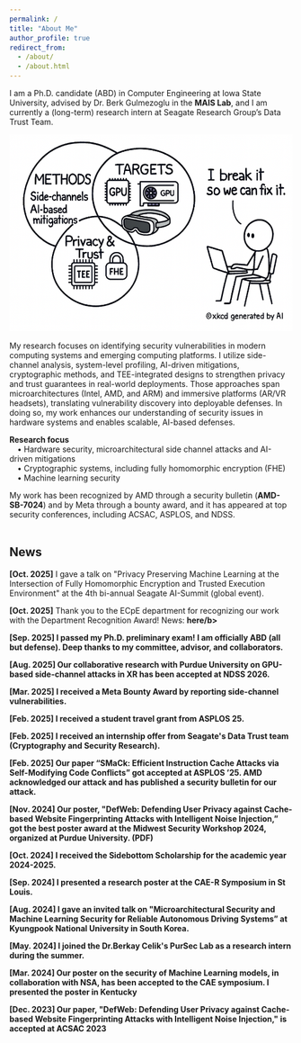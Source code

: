 ```yaml
---
permalink: /
title: "About Me"
author_profile: true
redirect_from: 
  - /about/
  - /about.html
---
```


I am a Ph.D. candidate (ABD) in Computer Engineering at Iowa State University, advised by Dr. Berk Gulmezoglu in the  <a href="https://www.ece.iastate.edu/bgulmez/" style="text-decoration: none;"><b>MAIS Lab</b></a>, and I am currently a (long-term) research intern at Seagate Research Group’s Data Trust Team.<br/>

<div style="text-align:center;">
  <img src="../images/Intro/IntroImage_v3.png"
       alt="My Research Focus"
       width="550" height="350"
       style="display:inline-block;">
</div>

My research focuses on identifying security vulnerabilities in modern computing systems and emerging computing platforms. I utilize side-channel analysis, system-level profiling, AI-driven mitigations, cryptographic methods, and TEE-integrated designs to strengthen privacy and trust guarantees in real-world deployments. Those approaches span microarchitectures (Intel, AMD, and ARM) and immersive platforms (AR/VR headsets), translating vulnerability discovery into deployable defenses. In doing so, my work enhances our understanding of security issues in hardware systems and enables scalable, AI-based defenses. <br/>

**Research focus**
<br/> &emsp;• Hardware security, microarchitectural side channel attacks and AI-driven mitigations
<br/> &emsp;• Cryptographic systems, including fully homomorphic encryption (FHE)
<br/> &emsp;• Machine learning security

My work has been recognized by AMD through a security bulletin (<a href="https://www.amd.com/en/resources/product-security/bulletin/amd-sb-7024.html" style="text-decoration: none;"><b>AMD-SB-7024</b></a>) and by Meta through a bounty award, and it has appeared at top security conferences, including ACSAC, ASPLOS, and NDSS.<br/><br/>

<!--
<div style="text-align:center;">
  <img src="../images/Intro/IntroImage_v3.png"
       alt="My Research Focus"
       width="550" height="350"
       style="display:inline-block;">
</div>

<!--
I leverage cutting-edge AI and system-level techniques to design scalable security defenses that protect user privacy and strengthen trustworthy hardware systems.

<!--
Prior to joining Iowa State, I worked as an Assistant Manager in the ICT Infrastructure Strategy and Planning Team at South Korea’s South Korea’s National Information Society Agency (<a href="https://eng.nia.or.kr/site/nia_eng/main.do" style="text-decoration: none;"><b>NIA</b></a>).
-->

<!-- News
======
-->

News
------
**[Oct. 2025]** I gave a talk on "Privacy Preserving Machine Learning at the Intersection of Fully Homomorphic Encryption and Trusted Execution Environment" at the 4th bi-annual Seagate AI-Summit (global event). <br/>

**[Oct. 2025]** Thank you to the ECpE department for recognizing our work with the Department Recognition Award! News: <a href="https://news.engineering.iastate.edu/2025/09/30/seonghun-son-advancing-hardware-and-systems-security/" style="text-decoration: none;"><b>here/b></a> <br/>

**[Sep. 2025]** I passed my Ph.D. preliminary exam! I am officially ABD (all but defense). Deep thanks to my committee, advisor, and collaborators. <br/>

**[Aug. 2025]** Our collaborative research with Purdue University on GPU-based side-channel attacks in XR has been accepted at NDSS 2026. <br/>

**[Mar. 2025]** I received a Meta Bounty Award by reporting side-channel vulnerabilities.<br/>

**[Feb. 2025]** I received a student travel grant from ASPLOS 25.<br/>

**[Feb. 2025]** I received an internship offer from Seagate's Data Trust team (Cryptography and Security Research). <br/>

**[Feb. 2025]** Our paper “SMaCk: Efficient Instruction Cache Attacks via Self-Modifying Code Conflicts” got accepted at ASPLOS ’25. AMD acknowledged our attack and has published a <a href="https://www.amd.com/en/resources/product-security/bulletin/amd-sb-7024.html" style="text-decoration: none;"><b>security bulletin</b></a> for our attack. <br/>

**[Nov. 2024]** Our poster, "DefWeb: Defending User Privacy against Cache-based Website Fingerprinting Attacks with Intelligent Noise Injection,” got the best poster award at the Midwest Security Workshop 2024, organized at Purdue University. (<a href="/files/MSW_Seonghun.pdf" target="_blank" style="text-decoration: none;"><b>PDF</b></a>)<br/>

**[Oct. 2024]** I received the Sidebottom Scholarship for the academic year 2024-2025.<br/>

**[Sep. 2024]** I presented a research poster at the CAE-R Symposium in St Louis.<br/>

**[Aug. 2024]** I gave an invited talk on "Microarchitectural Security and Machine Learning Security for Reliable Autonomous Driving Systems” at Kyungpook National University in South Korea.<br/>

**[May. 2024]** I joined the  <a href="https://beerkay.github.io/" style="text-decoration: none;"><b>Dr.Berkay Celik's</b></a> <a href="https://pursec.cs.purdue.edu/" style="text-decoration: none;"><b>PurSec</b></a> Lab as a research intern during the summer. <br/>

**[Mar. 2024]** Our poster on the security of Machine Learning models, in collaboration with NSA, has been accepted to the CAE symposium. I presented the poster in Kentucky<br/>

**[Dec. 2023]** Our paper, "DefWeb: Defending User Privacy against Cache-based Website Fingerprinting Attacks with Intelligent Noise Injection," is accepted at ACSAC 2023 <br/>
